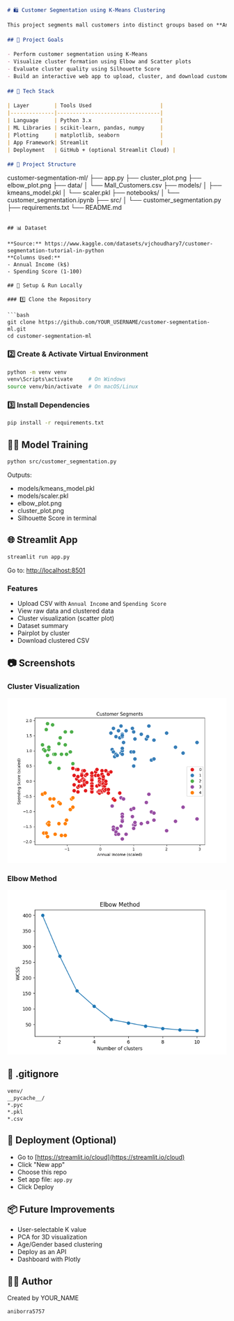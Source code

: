 ```markdown
# 🛍️ Customer Segmentation using K-Means Clustering

This project segments mall customers into distinct groups based on **Annual Income** and **Spending Score**, using unsupervised machine learning (K-Means). It includes an interactive **Streamlit web app** for live predictions, visualizations, and downloads.

## 📌 Project Goals

- Perform customer segmentation using K-Means
- Visualize cluster formation using Elbow and Scatter plots
- Evaluate cluster quality using Silhouette Score
- Build an interactive web app to upload, cluster, and download customer data

## 🧠 Tech Stack

| Layer        | Tools Used                      |
|--------------|---------------------------------|
| Language     | Python 3.x                      |
| ML Libraries | scikit-learn, pandas, numpy     |
| Plotting     | matplotlib, seaborn             |
| App Framework| Streamlit                       |
| Deployment   | GitHub + (optional Streamlit Cloud) |

## 📁 Project Structure

```

customer-segmentation-ml/
├── app.py
├── cluster\_plot.png
├── elbow\_plot.png
├── data/
│   └── Mall\_Customers.csv
├── models/
│   ├── kmeans\_model.pkl
│   └── scaler.pkl
├── notebooks/
│   └── customer\_segmentation.ipynb
├── src/
│   └── customer\_segmentation.py
├── requirements.txt
└── README.md

````

## 📊 Dataset

**Source:** https://www.kaggle.com/datasets/vjchoudhary7/customer-segmentation-tutorial-in-python  
**Columns Used:**
- Annual Income (k$)
- Spending Score (1-100)

## 🚀 Setup & Run Locally

### 1️⃣ Clone the Repository

```bash
git clone https://github.com/YOUR_USERNAME/customer-segmentation-ml.git
cd customer-segmentation-ml
````

### 2️⃣ Create & Activate Virtual Environment

```bash
python -m venv venv
venv\Scripts\activate     # On Windows
source venv/bin/activate  # On macOS/Linux
```

### 3️⃣ Install Dependencies

```bash
pip install -r requirements.txt
```

## 🏋️‍♂️ Model Training

```bash
python src/customer_segmentation.py
```

Outputs:

* models/kmeans\_model.pkl
* models/scaler.pkl
* elbow\_plot.png
* cluster\_plot.png
* Silhouette Score in terminal

## 🌐 Streamlit App

```bash
streamlit run app.py
```

Go to: [http://localhost:8501](http://localhost:8501)

### Features

* Upload CSV with `Annual Income` and `Spending Score`
* View raw data and clustered data
* Cluster visualization (scatter plot)
* Dataset summary
* Pairplot by cluster
* Download clustered CSV

## 📷 Screenshots

### Cluster Visualization

![cluster\_plot](cluster_plot.png)

### Elbow Method

![elbow\_plot](elbow_plot.png)

## 🔐 .gitignore

```
venv/
__pycache__/
*.pyc
*.pkl
*.csv
```

## 🚀 Deployment (Optional)

* Go to [https://streamlit.io/cloud](https://streamlit.io/cloud)
* Click "New app"
* Choose this repo
* Set app file: `app.py`
* Click Deploy

## 📦 Future Improvements

* User-selectable K value
* PCA for 3D visualization
* Age/Gender based clustering
* Deploy as an API
* Dashboard with Plotly

## 👨‍💻 Author

Created by YOUR\_NAME

```
aniborra5757
```
